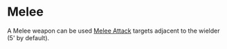 # Melee

A Melee weapon can be used [Melee Attack](../../../../../Game%20Procedures/Melee%20Attack.md) targets adjacent to the wielder (5' by default).

